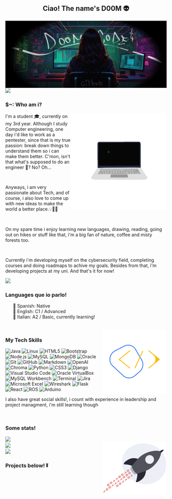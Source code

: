 <h2 align="center">Ciao! The name's D00M 👽</h2> 

<img alt="Coding" src="./assets/Untitled.jpeg" align="center"/>
<img src="https://user-images.githubusercontent.com/73097560/115834477-dbab4500-a447-11eb-908a-139a6edaec5c.gif">

<h3 align="left">$~: Who am i? </h3>
<img src="./assets/pc.gif" width="300px" align="right">

<div align="left">
  <p>
    I'm a student 🎓, currently on my 3rd year. 
    Although I study Computer engineering, one day i'd like to work as a pentester, since that is my true passion: break down things to understand them      so i can make them better.
    C'mon, isn't that what's supposed to do an engineer 👺? No? Oh...
  </p>
<br>
  <p>
    Anyways, i am very passionate about Tech, and of course, i also love to come up with new ideas to make the world a better place.💡👩‍💻 
  </p>
<br>
  <p>
    On my spare time i enjoy learning new languages, drawing, reading, going out on hikes or stuff like that, i'm a big fan of nature, coffee and misty      forests too. 
  </p>
<br>
  <p>
    Currently i'm developing myself on the cybersecurity field, completing courses and doing roadmaps to achive my goals. Besides from that, ì'm             developing projects at my uni. And that's it for now! 
  </p>
</div>
  




<img src="https://user-images.githubusercontent.com/73097560/115834477-dbab4500-a447-11eb-908a-139a6edaec5c.gif">

<h3>Languages que io parlo!</h3>
<ul type="None">
  <li>🔹 Spanish: Native</li>
  <li>🔹 English: C1 / Advanced</li>
  <li>🔹 Italian: A2 / Basic, currently learning!</li>
</ul>
<br>

<img src="./assets/code.gif" width="200px" align="right">
<h3 align="left">My Tech Skills</h3>

![Java](https://img.shields.io/badge/-Java-333333?style=flat&logo=Java&logoColor=007396)
![Linux](https://img.shields.io/badge/-Linux-333333?style=flat&logo=Linux&logoColor=FCC624)
![HTML5](https://img.shields.io/badge/-HTML5-333333?style=flat&logo=HTML5)
![Bootstrap](https://img.shields.io/badge/-Bootstrap-333333?style=flat&logo=bootstrap&logoColor=563D7C)
![Node.js](https://img.shields.io/badge/-Node.js-333333?style=flat&logo=node.js)
![MySQL](https://img.shields.io/badge/-MySQL-333333?style=flat&logo=mysql)
![MongoDB](https://img.shields.io/badge/-MongoDB-333333?style=flat&logo=mongodb)
![Oracle](https://img.shields.io/badge/-Oracle-333333?style=flat&logo=oracle)
![Git](https://img.shields.io/badge/-Git-333333?style=flat&logo=git)
![GitHub](https://img.shields.io/badge/-GitHub-333333?style=flat&logo=github)
![Markdown](https://img.shields.io/badge/-Markdown-333333?style=flat&logo=markdown)
![OpenAI](https://img.shields.io/badge/Openai-33333?style=flat&logo=openai&color=333333)
![Chroma](https://img.shields.io/badge/ChromaDB-33333?style=flat&logo=chroma&color=333333)
![Python](https://img.shields.io/badge/Python-33333?style=flat&logo=python&color=333333)
![CSS3](https://img.shields.io/badge/CSS3-33333?style=flat&logo=css3&color=333333)
![Django](https://img.shields.io/badge/Django-33333?style=flat&logo=django&color=333333)
![Visual Studio Code](https://img.shields.io/badge/VScode-33333?style=flat&logo=visual%20studio%20code&color=333333)
![Oracle VirtualBox](https://img.shields.io/badge/VirtualBox-33333?style=flat&logo=virtualbox&color=333333)
![MySQL Workbench](https://img.shields.io/badge/Mysql_Workbench-33333?style=flat&logo=mysql&color=333333)
![Terminal](https://img.shields.io/badge/Bash-33333?style=flat&logo=gnu%20bash&color=333333)
![Jira](https://img.shields.io/badge/Jira-33333?style=flat&logo=jira&color=333333)
![Microsoft Excel](https://img.shields.io/badge/Excel-33333?style=flat&logo=excel&color=333333)
![Wireshark](https://img.shields.io/badge/Wireshark-blue?style=flat-square&logo=wireshark&color=333333)
![Flask](https://img.shields.io/badge/Flask-33333?style=flat-square&logo=flask&color=333333)
![React](https://img.shields.io/badge/React-33333?style=flat-square&logo=react&color=333333)
![ROS](https://img.shields.io/badge/ROS-33333?style=flat-square&logo=ros&color=333333)
![Arduino](https://img.shields.io/badge/Arduino-33333?style=flat-square&logo=arduino&color=333333)




<p>I also have great social skills!, i count with experience in leadership and project managment, i'm still learning though</p>

<br>

<h3>Some stats! </h3>
<div display="in-block">
  <img src="https://github-readme-stats.vercel.app/api?username=D00MSDaY-0&show_icons=true&theme=algolia&include_all_commits=true&count_private=true"/> 
  <br>
  <img src="https://github-readme-stats.vercel.app/api/top-langs/?username=D00MSDaY-0&show_icons=true&theme=algolia"/>
  <img src="./assets/rocket.gif" width="200px" align="right">

</div>
<img src="https://user-images.githubusercontent.com/73097560/115834477-dbab4500-a447-11eb-908a-139a6edaec5c.gif">
<h3 align="left">  Projects below! ⏬</h3>

